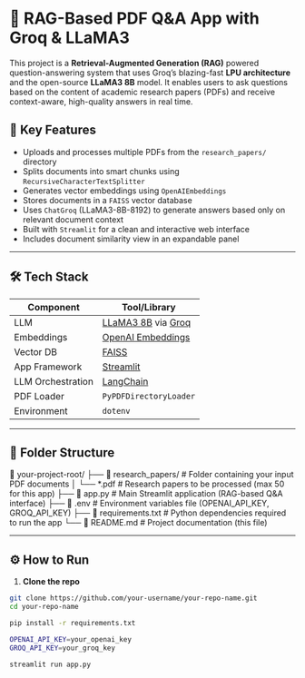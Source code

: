 # 🧠 RAG-Based PDF Q&A App with Groq & LLaMA3

This project is a **Retrieval-Augmented Generation (RAG)** powered question-answering system that uses Groq’s blazing-fast **LPU architecture** and the open-source **LLaMA3 8B** model. It enables users to ask questions based on the content of academic research papers (PDFs) and receive context-aware, high-quality answers in real time.

## 🚀 Key Features

- Uploads and processes multiple PDFs from the `research_papers/` directory
- Splits documents into smart chunks using `RecursiveCharacterTextSplitter`
- Generates vector embeddings using `OpenAIEmbeddings`
- Stores documents in a `FAISS` vector database
- Uses `ChatGroq` (LLaMA3-8B-8192) to generate answers based only on relevant document context
- Built with `Streamlit` for a clean and interactive web interface
- Includes document similarity view in an expandable panel

---

## 🛠️ Tech Stack

| Component     | Tool/Library                      |
|---------------|-----------------------------------|
| LLM           | [LLaMA3 8B](w) via [Groq](w)       |
| Embeddings    | [OpenAI Embeddings](w)            |
| Vector DB     | [FAISS](w)                        |
| App Framework | [Streamlit](w)                    |
| LLM Orchestration | [LangChain](w)               |
| PDF Loader    | `PyPDFDirectoryLoader`            |
| Environment   | `dotenv`                          |

---

## 📂 Folder Structure

📁 your-project-root/
├── 📁 research_papers/         # Folder containing your input PDF documents
│   └── *.pdf                   # Research papers to be processed (max 50 for this app)
├── 📄 app.py                   # Main Streamlit application (RAG-based Q&A interface)
├── 📄 .env                     # Environment variables file (OPENAI_API_KEY, GROQ_API_KEY)
├── 📄 requirements.txt         # Python dependencies required to run the app
└── 📄 README.md                # Project documentation (this file)

---


## ⚙️ How to Run

1. **Clone the repo**

```bash
git clone https://github.com/your-username/your-repo-name.git
cd your-repo-name

pip install -r requirements.txt

OPENAI_API_KEY=your_openai_key
GROQ_API_KEY=your_groq_key

streamlit run app.py
